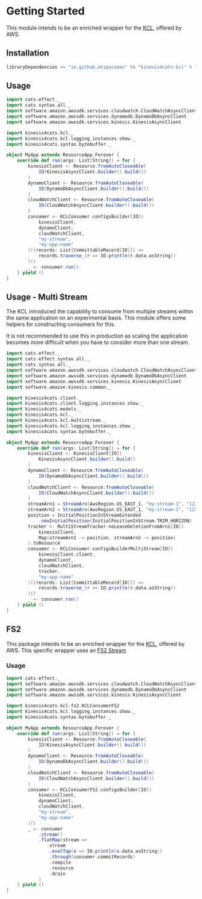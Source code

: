 # Getting Started

This module intends to be an enriched wrapper for the [KCL](https://docs.aws.amazon.com/streams/latest/dev/shared-throughput-kcl-consumers.html), offered by AWS.

## Installation

```scala
libraryDependencies += "io.github.etspaceman" %% "kinesis4cats-kcl" % "@VERSION@"
```

## Usage

```scala mdoc:compile-only
import cats.effect._
import cats.syntax.all._
import software.amazon.awssdk.services.cloudwatch.CloudWatchAsyncClient
import software.amazon.awssdk.services.dynamodb.DynamoDbAsyncClient
import software.amazon.awssdk.services.kinesis.KinesisAsyncClient

import kinesis4cats.kcl._
import kinesis4cats.kcl.logging.instances.show._
import kinesis4cats.syntax.bytebuffer._

object MyApp extends ResourceApp.Forever {
    override def run(args: List[String]) = for {
        kinesisClient <- Resource.fromAutoCloseable(
            IO(KinesisAsyncClient.builder().build())
        )
        dynamoClient <- Resource.fromAutoCloseable(
            IO(DynamoDbAsyncClient.builder().build())
        )
        cloudWatchClient <- Resource.fromAutoCloseable(
            IO(CloudWatchAsyncClient.builder().build())
        )
        consumer <- KCLConsumer.configsBuilder[IO](
            kinesisClient, 
            dynamoClient, 
            cloudWatchClient, 
            "my-stream", 
            "my-app-name"
        )((records: List[CommittableRecord[IO]]) => 
            records.traverse_(r => IO.println(r.data.asString))
        )()
        _ <- consumer.run()
    } yield ()
}
```

## Usage - Multi Stream

The KCL introduced the capability to consume from multiple streams within the same application on an experimental basis. This module offers some helpers for constructing consumers for this.

It is not recommended to use this in production as scaling the application becomes more difficult when you have to consider more than one stream.

```scala mdoc:compile-only
import cats.effect._
import cats.effect.syntax.all._
import cats.syntax.all._
import software.amazon.awssdk.services.cloudwatch.CloudWatchAsyncClient
import software.amazon.awssdk.services.dynamodb.DynamoDbAsyncClient
import software.amazon.awssdk.services.kinesis.KinesisAsyncClient
import software.amazon.kinesis.common._

import kinesis4cats.client._
import kinesis4cats.client.logging.instances.show._
import kinesis4cats.models._
import kinesis4cats.kcl._
import kinesis4cats.kcl.multistream._
import kinesis4cats.kcl.logging.instances.show._
import kinesis4cats.syntax.bytebuffer._

object MyApp extends ResourceApp.Forever {
    override def run(args: List[String]) = for {
        kinesisClient <- KinesisClient[IO](
            KinesisAsyncClient.builder().build()
        )
        dynamoClient <- Resource.fromAutoCloseable(
            IO(DynamoDbAsyncClient.builder().build())
        )
        cloudWatchClient <- Resource.fromAutoCloseable(
            IO(CloudWatchAsyncClient.builder().build())
        )
        streamArn1 = StreamArn(AwsRegion.US_EAST_1, "my-stream-1", "123456789012")
        streamArn2 = StreamArn(AwsRegion.US_EAST_1, "my-stream-2", "123456789012")
        position = InitialPositionInStreamExtended
            .newInitialPosition(InitialPositionInStream.TRIM_HORIZON)
        tracker <- MultiStreamTracker.noLeaseDeletionFromArns[IO](
            kinesisClient,
            Map(streamArn1 -> position, streamArn2 -> position)
        ).toResource
        consumer <- KCLConsumer.configsBuilderMultiStream[IO](
            kinesisClient.client, 
            dynamoClient, 
            cloudWatchClient, 
            tracker, 
            "my-app-name"
        )((records: List[CommittableRecord[IO]]) => 
            records.traverse_(r => IO.println(r.data.asString))
        )()
        _ <- consumer.run()
    } yield ()
}
```

## FS2

This package intends to be an enriched wrapper for the [KCL](https://docs.aws.amazon.com/streams/latest/dev/shared-throughput-kcl-consumers.html), offered by AWS. This specific wrapper uses an [FS2 Stream](https://fs2.io/#/guide?id=building-streams)

### Usage

```scala mdoc:compile-only
import cats.effect._
import software.amazon.awssdk.services.cloudwatch.CloudWatchAsyncClient
import software.amazon.awssdk.services.dynamodb.DynamoDbAsyncClient
import software.amazon.awssdk.services.kinesis.KinesisAsyncClient

import kinesis4cats.kcl.fs2.KCLConsumerFS2
import kinesis4cats.kcl.logging.instances.show._
import kinesis4cats.syntax.bytebuffer._

object MyApp extends ResourceApp.Forever {
    override def run(args: List[String]) = for {
        kinesisClient <- Resource.fromAutoCloseable(
            IO(KinesisAsyncClient.builder().build())
        )
        dynamoClient <- Resource.fromAutoCloseable(
            IO(DynamoDbAsyncClient.builder().build())
        )
        cloudWatchClient <- Resource.fromAutoCloseable(
            IO(CloudWatchAsyncClient.builder().build())
        )
        consumer <- KCLConsumerFS2.configsBuilder[IO](
            kinesisClient, 
            dynamoClient, 
            cloudWatchClient, 
            "my-stream", 
            "my-app-name"
        )()
        _ <- consumer
            .stream()
            .flatMap(stream =>
                stream
                .evalTap(x => IO.println(x.data.asString))
                .through(consumer.commitRecords)
                .compile
                .resource
                .drain
            )
    } yield ()
}
```
